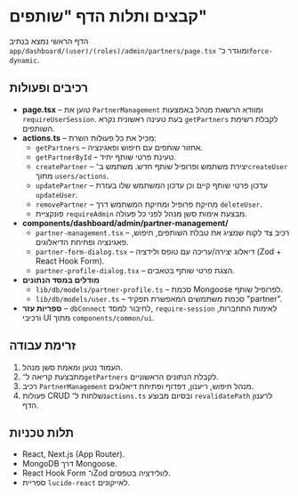 # קבצים ותלות הדף "שותפים"

הדף הראשי נמצא בנתיב `app/dashboard/(user)/(roles)/admin/partners/page.tsx` ומוגדר כ־`force-dynamic`.

## רכיבים ופעולות
- **page.tsx** – טוען את `PartnerManagement` ומוודא הרשאת מנהל באמצעות `requireUserSession`. בעת טעינה ראשונית נקרא `getPartners` לקבלת רשימת השותפים.
- **actions.ts** – מכיל את כל פעולות השרת:
  - `getPartners` – אחזור שותפים עם חיפוש ופאגינציה.
  - `getPartnerById` – טעינת פרטי שותף יחיד.
  - `createPartner` – יצירת משתמש ופרופיל שותף חדש. משתמש ב־`createUser` מתוך `users/actions`.
  - `updatePartner` – עדכון פרטי שותף קיים וכן עדכון המשתמש שלו בעזרת `updateUser`.
  - `removePartner` – מחיקת פרופיל ומחיקת המשתמש דרך `deleteUser`.
  - פונקציית `requireAdmin` מבצעת אימות סשן מנהל לפני כל פעולה.
- **components/dashboard/admin/partner-management/**
  - `partner-management.tsx` – רכיב צד לקוח שמציג את טבלת השותפים, חיפוש, פאגינציה ופתיחת הדיאלוגים.
  - `partner-form-dialog.tsx` – דיאלוג יצירה/עריכה עם טופס ולידציה (Zod + React Hook Form).
  - `partner-profile-dialog.tsx` – הצגת פרטי שותף בטאבים.
- **מודלים במסד הנתונים**
  - `lib/db/models/partner-profile.ts` – סכמת Mongoose לפרופיל שותף.
  - `lib/db/models/user.ts` – סכמת משתמשים המאפשרת תפקיד "partner".
- **ספריות עזר** – `dbConnect` לחיבור למסד, `require-session` לאימות התחברות, ורכיבי UI מתוך `components/common/ui`.

## זרימת עבודה
1. העמוד נטען ומאמת סשן מנהל.
2. מתבצעת קריאה ל־`getPartners` לקבלת הנתונים הראשוניים.
3. רכיב `PartnerManagement` מנהל חיפוש, ריענון, דפדוף ופתיחת דיאלוגים.
4. פעולות CRUD נשלחות ל־`actions.ts` ובסיום מבוצע `revalidatePath` לרענון הדף.

## תלות טכניות
- React, Next.js (App Router).
- MongoDB דרך Mongoose.
- React Hook Form ו־Zod לוולידציה בטפסים.
- ספריית `lucide-react` לאייקונים.
